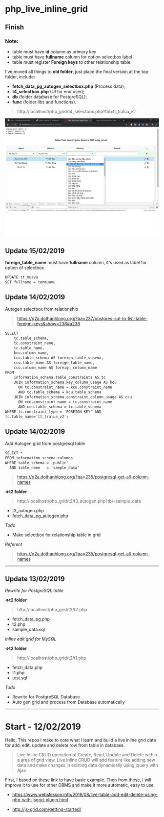 # php_live_inline_grid

## Finish
### Note:
* table must have **id** column as primary key
* table must have **fullname** column for option selectbox label
* table must register **Foreign keys** to other relationship table

I've moved all things to **old folder**, just place the final version at the top folder, include:
* **fetch_data_pg_autogen_selectbox.php** (Process data);
* **t4_selectbox.php** (UI for end user);
* **db** (folder database for PostgreSQL);
* **func** (folder libs and functions).

> http://localhost/php_grid/t4_selectbox.php?tbl=tt_tralua_v2

![alt](./img/t4.png)

## Update 15/02/2019
**foreign_table_name** must have **fullname** column, it's used as label for option of selectbox

```
UPDATE tt_muavu
SET fullname = tenmuavu
```

## Update 14/02/2019
Autogen selectbox from relationship

> https://q2a.dothanhlong.org/?qa=237/postgres-sql-to-list-table-foreign-keys&show=238#a238
```
SELECT
    tc.table_schema, 
    tc.constraint_name, 
    tc.table_name, 
    kcu.column_name, 
    ccu.table_schema AS foreign_table_schema,
    ccu.table_name AS foreign_table_name,
    ccu.column_name AS foreign_column_name 
FROM 
    information_schema.table_constraints AS tc 
    JOIN information_schema.key_column_usage AS kcu
      ON tc.constraint_name = kcu.constraint_name
      AND tc.table_schema = kcu.table_schema
    JOIN information_schema.constraint_column_usage AS ccu
      ON ccu.constraint_name = tc.constraint_name
      AND ccu.table_schema = tc.table_schema
WHERE tc.constraint_type = 'FOREIGN KEY' AND tc.table_name='tt_tralua_v2';
```


## Update 14/02/2019
Add Autogen grid from postgresql table

```
SELECT *
FROM information_schema.columns
WHERE table_schema = 'public'
  AND table_name   = 'sample_data'
```
> https://q2a.dothanhlong.org/?qa=235/postgresql-get-all-column-names

**=>t2 folder**

> http://localhost/php_grid/t2/t3_autogen.php?tbl=sample_data
* t3_autogen.php
* fetch_data_pg_autogen.php

*Todo*
* Make selectbox for relationship table in grid

*Referent*
> https://q2a.dothanhlong.org/?qa=235/postgresql-get-all-column-names

***
## Update 13/02/2019

*Rewrite for PostgreSQL table*

**=>t2 folder**

> http://localhost/php_grid/t2/t2.php

* fetch_data_pg.php
* t2.php
* sample_data.sql

*Inline edit grid for MySQL*

**=>t2 folder**

> http://localhost/php_grid/t2/t1.php

* fetch_data.php
* t1.php
* test.sql

*Todo*
* Rewrite for PostgreSQL Database
* Auto gen grid and process from Database automatically

***
# Start - 12/02/2019

Hello, This repos I make to note what I learn and build a live inline grid data for add, edit, update and delete row from table in database.

> Live Inline CRUD operation of Create, Read, Update and Delete within a area of grid view. Live inline CRUD will add feature like adding new data and make changes in existing data dynamically using jquery with Ajax

First, I based on these link to have basic example. Then from these, I will improve it to use for other DBMS and make it more automatic, easy to use.

* https://www.webslesson.info/2018/08/live-table-add-edit-delete-using-php-with-jsgrid-plugin.html

* http://js-grid.com/getting-started/
